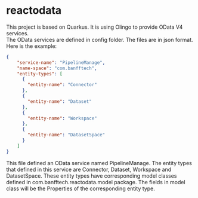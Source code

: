 # reactodata
This project is based on Quarkus. It is using Olingo to provide OData V4 services.  
The OData services are defined in config folder. The files are in json format.
Here is the example:
```json
{
    "service-name": "PipelineManage",
    "name-space": "com.banfftech",
    "entity-types": [
      {
        "entity-name": "Connector"
      },
      {
        "entity-name": "Dataset"
      },
      {
        "entity-name": "Workspace"
      },
      {
        "entity-name": "DatasetSpace"
      }
    ]
}
```
This file defined an OData service named PipelineManage. The entity types that defined in this service are Connector, Dataset, Workspace and DatasetSpace. These entity types have corresponding model classes defined in com.banfftech.reactodata.model package. The fields in model class will be the Properties of the corresponding entity type.